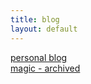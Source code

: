 ```yaml
---
title: blog
layout: default
---
```


[personal blog](/pages/blog-personal.html)  
[magic - archived](/pages/blog-magic.html)

